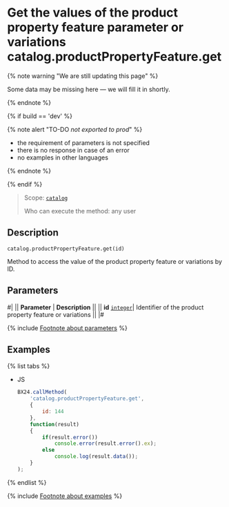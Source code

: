 # Get the values of the product property feature parameter or variations catalog.productPropertyFeature.get

{% note warning "We are still updating this page" %}

Some data may be missing here — we will fill it in shortly.

{% endnote %}

{% if build == 'dev' %}

{% note alert "TO-DO _not exported to prod_" %}

- the requirement of parameters is not specified
- there is no response in case of an error
- no examples in other languages
  
{% endnote %}

{% endif %}

> Scope: [`catalog`](../../scopes/permissions.md)
>
> Who can execute the method: any user

## Description

```http
catalog.productPropertyFeature.get(id)
```

Method to access the value of the product property feature or variations by ID.

## Parameters

#|
|| **Parameter** | **Description** ||
|| **id** 
[`integer`](../../data-types.md)| Identifier of the product property feature or variations ||
|#

{% include [Footnote about parameters](../../../_includes/required.md) %}

## Examples

{% list tabs %}

- JS

    ```js
    BX24.callMethod(
        'catalog.productPropertyFeature.get',
        {
            id: 144
        },
        function(result)
        {
            if(result.error())
                console.error(result.error().ex);
            else
                console.log(result.data());
        }
    );
    ```

{% endlist %}

{% include [Footnote about examples](../../../_includes/examples.md) %}